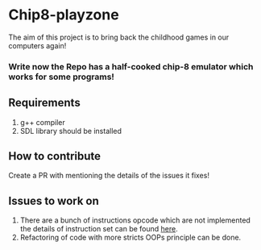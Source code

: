 # Chip8-playzone
The aim of this project is to bring back the childhood games in our computers again!

### Write now the Repo has a half-cooked chip-8 emulator which works for some programs! 

## Requirements
1. g++ compiler
1. SDL library should be installed

## How to contribute

Create a PR with mentioning the details of the issues it fixes!

## Issues to work on
1. There are a bunch of instructions opcode which are not implemented the details of instruction set can be found [here](https://tobiasvl.github.io/blog/write-a-chip-8-emulator/).
2. Refactoring of code with more stricts OOPs principle can be done.
